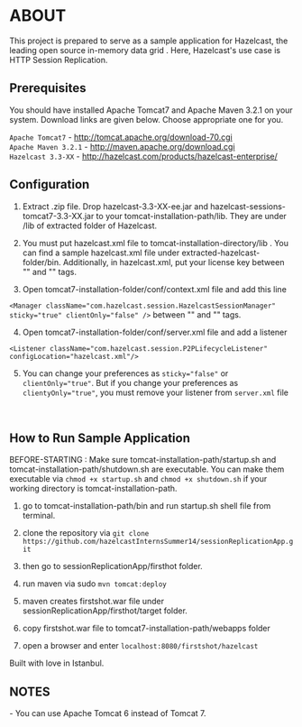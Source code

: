 <h1>ABOUT</h1>
This project is prepared to serve as a sample application for Hazelcast, the leading open source in-memory data grid . Here, Hazelcast's use case is HTTP Session Replication. 
 
<h2>Prerequisites</h2>
You should have installed Apache Tomcat7 and Apache Maven 3.2.1 on your system. Download links are given below. Choose appropriate one for you.

`Apache Tomcat7` - http://tomcat.apache.org/download-70.cgi <br />
`Apache Maven 3.2.1` - http://maven.apache.org/download.cgi<br />
`Hazelcast 3.3-XX` - http://hazelcast.com/products/hazelcast-enterprise/ 

<h2>Configuration</h2>

1) Extract .zip file. Drop hazelcast-3.3-XX-ee.jar and hazelcast-sessions-tomcat7-3.3-XX.jar to your tomcat-installation-path/lib. They are under /lib of extracted folder of Hazelcast.<br />

2) You must put hazelcast.xml file to tomcat-installation-directory/lib . You can find a sample hazelcast.xml file under extracted-hazelcast-folder/bin. Additionally, in hazelcast.xml, put your license key between "<license-key>" and "</license-key>" tags. 

3) Open tomcat7-installation-folder/conf/context.xml file and add this line

`<Manager className="com.hazelcast.session.HazelcastSessionManager" sticky="true" clientOnly="false" />`
between "<Context>" and "</Context>" tags.

4) Open tomcat7-installation-folder/conf/server.xml file and add a listener

`<Listener className="com.hazelcast.session.P2PLifecycleListener"  configLocation="hazelcast.xml"/>`

5) You can change your preferences as `sticky="false"` or `clientOnly="true"`. But if you change your preferences as `clientyOnly="true"`, you must remove your listener from `server.xml` file
<br />

<h2>How to Run Sample Application</h2>

BEFORE-STARTING : Make sure tomcat-installation-path/startup.sh and tomcat-installation-path/shutdown.sh are executable. You can make them executable via `chmod +x startup.sh` and `chmod +x shutdown.sh` if your working directory is tomcat-installation-path. 

1) go to tomcat-installation-path/bin and run startup.sh shell file from terminal.

2) clone the repository via `git clone https://github.com/hazelcastInternsSummer14/sessionReplicationApp.git`

3) then go to sessionReplicationApp/firsthot folder.

4) run maven via sudo `mvn tomcat:deploy`

5) maven creates firstshot.war file under sessionReplicationApp/firsthot/target folder.

6) copy firstshot.war file to tomcat7-installation-path/webapps folder

7) open a browser and enter `localhost:8080/firstshot/hazelcast`

Built with love in Istanbul.

<h2>NOTES</h2>
- You can use Apache Tomcat 6 instead of Tomcat 7.
